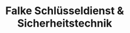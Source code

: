 ---
title: "Falke Schlüsseldienst & Sicherheitstechnik"
url: /berlin/falke-schluesseldienst-und-sicherheitstechnik/
shop: Schlüsseldienst
---